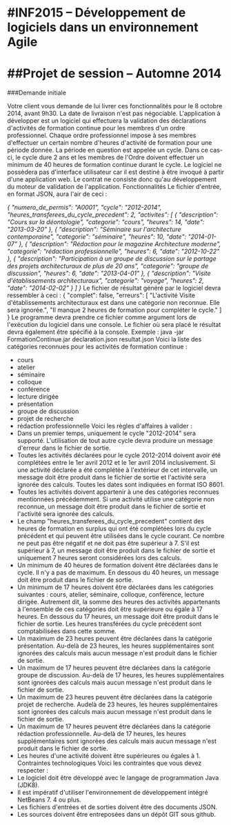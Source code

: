 #INF2015 – Développement de logiciels dans un environnement Agile
================================================================
##Projet de session – Automne 2014
================================
###Demande initiale

Votre client vous demande de lui livrer ces fonctionnalités pour le 8 octobre 2014, avant 9h30. La
date de livraison n'est pas négociable.
L'application à développer est un logiciel qui effectuera la validation des déclarations d'activités de
formation continue pour les membres d'un ordre professionnel.
Chaque ordre professionnel impose à ses membres d'effectuer un certain nombre d'heures d'activité
de formation pour une période donnée. La période en question est appelée un cycle. Dans ce cas-ci,
le cycle dure 2 ans et les membres de l'Ordre doivent effectuer un minimum de 40 heures de
formation continue durant le cycle.
Le logiciel ne possèdera pas d'interface utilisateur car il est destiné à être invoqué à partir d'une
application web. Le contrat ne consiste donc qu'au développement du moteur de validation de
l'application.
Fonctionnalités
Le fichier d'entrée, en format JSON, aura l'air de ceci :

*{
 "numero_de_permis": "A0001",
 "cycle": "2012-2014",
 "heures_transferees_du_cycle_precedent": 2,
 "activites": [
 {
 "description": "Cours sur la déontologie",
 "categorie": "cours",
 "heures": 14,
 "date": "2013-03-20"
 },
 {
 "description": "Séminaire sur l'architecture contemporaine",
 "categorie": "séminaire",
 "heures": 10,
 "date": "2014-01-07"
 },
 {
 "description": "Rédaction pour le magazine Architecture moderne",
 "categorie": "rédaction professionnelle",
 "heures": 6,
 "date": "2012-10-22"
 },
 {
 "description": "Participation à un groupe de discussion sur le
 partage des projets architecturaux de plus de 20 ans",
 "categorie": "groupe de discussion",
 "heures": 6,
 "date": "2013-04-01"
 },
 {
 "description": "Visite d'établissements architecturaux",
 "categorie": "voyage",
 "heures": 2,
 "date": "2014-02-02"
 }
 ]
}*
Le fichier de résultat généré par le logiciel devra ressembler à ceci :
{
 "complet": false,
 "erreurs": [
 "L'activité Visite d'établissements architecturaux est dans une
 catégorie non reconnue. Elle sera ignorée.",
 "Il manque 2 heures de formation pour compléter le cycle."
 ]
}
Le programme devra prendre ce fichier comme argument lors de l'exécution du logiciel dans une
console. Le fichier où sera placé le résultat devra également être spécifié à la console. Exemple :
java -jar FormationContinue.jar declaration.json resultat.json
Voici la liste des catégories reconnues pour les activités de formation continue :
* cours
* atelier
* séminaire
* colloque
* conférence
* lecture dirigée
* présentation
* groupe de discussion
* projet de recherche
* rédaction professionnelle
Voici les règles d'affaires à valider :
* Dans un premier temps, uniquement le cycle "2012-2014" sera supporté. L'utilisation de tout
autre cycle devra produire un message d'erreur dans le fichier de sortie.
* Toutes les activités déclarées pour le cycle 2012-2014 doivent avoir été complétées entre le
1er avril 2012 et le 1er avril 2014 inclusivement. Si une activité déclarée a été complétée à
l'extérieur de cet intervalle, un message doit être produit dans le fichier de sortie et l'activité
sera ignorée des calculs. Toutes les dates sont indiquées en format ISO 8601.
* Toutes les activités doivent appartenir à une des catégories reconnues mentionnées
précédemment. Si une activité utilise une catégorie non reconnue, un message doit être
produit dans le fichier de sortie et l'activité sera ignorée des calculs.
* Le champ "heures_transferees_du_cycle_precedent" contient des heures de formation en
surplus qui ont été complétées lors du cycle précédent et qui peuvent être utilisées dans le
cycle courant. Ce nombre ne peut pas être négatif et ne doit pas être supérieur à 7. S'il est
supérieur à 7, un message doit être produit dans le fichier de sortie et uniquement 7 heures
seront considérées lors des calculs.
* Un minimum de 40 heures de formation doivent être déclarées dans le cycle. Il n'y a pas de
maximum. En dessous du 40 heures, un message doit être produit dans le fichier de sortie.
* Un minimum de 17 heures doivent être déclarées dans les catégories suivantes : cours,
atelier, séminaire, colloque, conférence, lecture dirigée. Autrement dit, la somme des heures
des activités appartenants à l'ensemble de ces catégories doit être supérieure ou égale à 17
heures. En dessous du 17 heures, un message doit être produit dans le fichier de sortie. Les
heures transférées du cycle précédent sont comptabilisées dans cette somme.
* Un maximum de 23 heures peuvent être déclarées dans la catégorie présentation. Au-delà de
23 heures, les heures supplémentaires sont ignorées des calculs mais aucun message n'est
produit dans le fichier de sortie.
* Un maximum de 17 heures peuvent être déclarées dans la catégorie groupe de discussion.
Au-delà de 17 heures, les heures supplémentaires sont ignorées des calculs mais aucun
message n'est produit dans le fichier de sortie.
* Un maximum de 23 heures peuvent être déclarées dans la catégorie projet de recherche. Audelà de 23 heures, les heures supplémentaires sont ignorées des calculs mais aucun message
n'est produit dans le fichier de sortie.
* Un maximum de 17 heures peuvent être déclarées dans la catégorie rédaction
professionnelle. Au-delà de 17 heures, les heures supplémentaires sont ignorées des calculs
mais aucun message n'est produit dans le fichier de sortie.
* Les heures d'une activité doivent être supérieures ou égales à 1.
Contraintes technologiques
Voici les contraintes que vous devez respecter :
* Le logiciel doit être développé avec le langage de programmation Java (JDK8).
* Il est impératif d'utiliser l'environnement de développement intégré NetBeans 7. 4 ou plus.
* Les fichiers d'entrées et de sorties doivent être des documents JSON.
* Les sources doivent être entreposées dans un dépôt GIT sous github.


